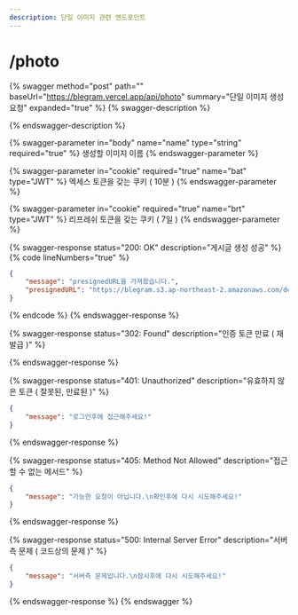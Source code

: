 ```yaml
---
description: 단일 이미지 관련 엔드포인트
---
```


# /photo

{% swagger method="post" path="" baseUrl="https://blegram.vercel.app/api/photo" summary="단일 이미지 생성 요청" expanded="true" %}
{% swagger-description %}

{% endswagger-description %}

{% swagger-parameter in="body" name="name" type="string" required="true" %}
생성할 이미지 이름
{% endswagger-parameter %}

{% swagger-parameter in="cookie" required="true" name="bat" type="JWT" %}
엑세스 토큰을 갖는 쿠키 ( 10분 )
{% endswagger-parameter %}

{% swagger-parameter in="cookie" required="true" name="brt" type="JWT" %}
리프레쉬 토큰을 갖는 쿠키 ( 7일 )
{% endswagger-parameter %}

{% swagger-response status="200: OK" description="게시글 생성 성공" %}
{% code lineNumbers="true" %}
```json
{
    "message": "presignedURL을 가져왔습니다.",
    "presignedURL": "https://blegram.s3.ap-northeast-2.amazonaws.com/development/photos/cat_1685331095345.jpg?X-Amz-Algorithm=AWS4-HMAC-SHA256&X-Amz-Credential=AKIARBZ7RTMVBCIZ4PEW%2F20230529%2Fap-northeast-2%2Fs3%2Faws4_request&X-Amz-Date=20230529T033135Z&X-Amz-Expires=20&X-Amz-Signature=40b56cf4417b75a88e03c7b4708d1cf9f08064783a24d7d101c830a49eec249d&X-Amz-SignedHeaders=host"
}
```
{% endcode %}
{% endswagger-response %}

{% swagger-response status="302: Found" description="인증 토큰 만료 ( 재발급 )" %}

{% endswagger-response %}

{% swagger-response status="401: Unauthorized" description="유효하지 않은 토큰 ( 잘못된, 만료된 )" %}
```json
{
    "message": "로그인후에 접근해주세요!"
}
```
{% endswagger-response %}

{% swagger-response status="405: Method Not Allowed" description="접근할 수 없는 메서드" %}
```json
{
    "message": "가능한 요청이 아닙니다.\n확인후에 다시 시도해주세요!"
}
```
{% endswagger-response %}

{% swagger-response status="500: Internal Server Error" description="서버측 문제 ( 코드상의 문제 )" %}
```json
{
    "message": "서버측 문제입니다.\n잠시후에 다시 시도해주세요!"
}
```
{% endswagger-response %}
{% endswagger %}
